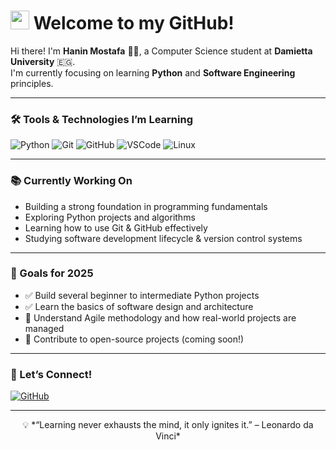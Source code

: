 <h1><img src="https://emojis.slackmojis.com/emojis/images/1531849430/4246/blob-sunglasses.gif" width="30"/> Welcome to my GitHub!</h1>

<p>Hi there! I'm <b>Hanin Mostafa</b> 👩‍💻, a Computer Science student at <b>Damietta University</b> 🇪🇬.<br>
I'm currently focusing on learning <b>Python</b> and <b>Software Engineering</b> principles.
</p>

---

### 🛠️ Tools & Technologies I’m Learning

<p>
  <img alt="Python" src="https://img.shields.io/badge/-Python-3776AB?style=flat-square&logo=python&logoColor=white" />
  <img alt="Git" src="https://img.shields.io/badge/-Git-F05032?style=flat-square&logo=git&logoColor=white" />
  <img alt="GitHub" src="https://img.shields.io/badge/-GitHub-181717?style=flat-square&logo=github&logoColor=white" />
  <img alt="VSCode" src="https://img.shields.io/badge/-VS%20Code-007ACC?style=flat-square&logo=visual-studio-code&logoColor=white" />
  <img alt="Linux" src="https://img.shields.io/badge/-Linux-FCC624?style=flat-square&logo=linux&logoColor=black" />
  

---

### 📚 Currently Working On

- Building a strong foundation in programming fundamentals  
- Exploring Python projects and algorithms  
- Learning how to use Git & GitHub effectively  
- Studying software development lifecycle & version control systems

---

### 🎯 Goals for 2025

- ✅ Build several beginner to intermediate Python projects  
- ✅ Learn the basics of software design and architecture  
- 🚧 Understand Agile methodology and how real-world projects are managed  
- 🚀 Contribute to open-source projects (coming soon!)

---

### 🤝 Let’s Connect!

<p>
  <a href="https://github.com/haninmostafa"><img alt="GitHub" src="https://img.shields.io/badge/GitHub-%2312100E.svg?&style=for-the-badge&logo=github&logoColor=white" /></a>
  <!-- Optional LinkedIn button when you're ready -->
</p>

---

<p align="center">
  💡 *“Learning never exhausts the mind, it only ignites it.” – Leonardo da Vinci*
</p>
